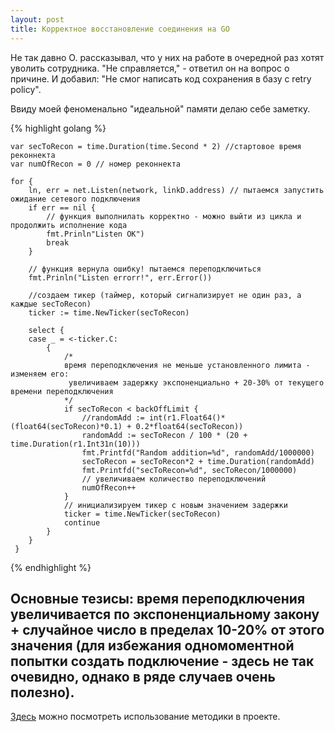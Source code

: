 ```yaml
---
layout: post
title: Корректное восстановление соединения на GO
---
```


Не так давно О. рассказывал, что у них на работе в очередной раз хотят уволить сотрудника. "Не справляется," - ответил он на вопрос о причине. И добавил: "Не смог написать код сохранения в базу с retry policy".

Ввиду моей феноменально "идеальной" памяти делаю себе заметку.

{% highlight golang %}

    var secToRecon = time.Duration(time.Second * 2) // стартовое время реконнекта
    var numOfRecon = 0 //  номер реконнекта

    for {
        ln, err = net.Listen(network, linkD.address) //  пытаемся запустить ожидание сетевого подключения
        if err == nil {
            //  функция выполнилать корректно - можно выйти из цикла и продолжить исполнение кода
            fmt.Prinln"Listen OK")
            break
        }
        
        // функция вернула ошибку! пытаемся переподключиться
        fmt.Prinln("Listen errorr!", err.Error())
        
        // создаем тикер (таймер, который сигнализирует не один раз, а каждые secToRecon)
        ticker := time.NewTicker(secToRecon)

        select {
        case _ = <-ticker.C:
            {
                /* 
                 время переподключения не меньше установленного лимита - изменяем его:
                 увеличиваем задержку экспоненциально + 20-30% от текущего времени переподключения
                */
                if secToRecon < backOffLimit {
                    //randomAdd := int(r1.Float64()*(float64(secToRecon)*0.1) + 0.2*float64(secToRecon))
                    randomAdd := secToRecon / 100 * (20 + time.Duration(r1.Int31n(10)))
                    fmt.Printfd("Random addition=%d", randomAdd/1000000)
                    secToRecon = secToRecon*2 + time.Duration(randomAdd)
                    fmt.Printfd("secToRecon=%d", secToRecon/1000000)
                    //  увеличиваем количество переподключений
                    numOfRecon++
                }
                //  инициализируем тикер с новым значением задержки
                ticker = time.NewTicker(secToRecon)
                continue
            }
        }
     }
     
{% endhighlight %}

Основные тезисы: время переподключения увеличивается по экспоненциальному закону + случайное число в пределах 10-20% от этого значения (для избежания одномоментной попытки создать подключение - здесь не так очевидно, однако в ряде случаев очень полезно).
-----

<a href="https://github.com/KristinaEtc/bdmq/blob/v1/transport/links.go#L54">Здесь</a> можно посмотреть использование методики в проекте.
